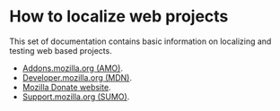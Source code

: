 # How to localize web projects

This set of documentation contains basic information on localizing and testing web based projects.

* [Addons.mozilla.org (AMO)](amo.md).
* [Developer.mozilla.org (MDN)](mdn.md).
* [Mozilla Donate website](fundraising.md).
* [Support.mozilla.org (SUMO)](sumo.md).
